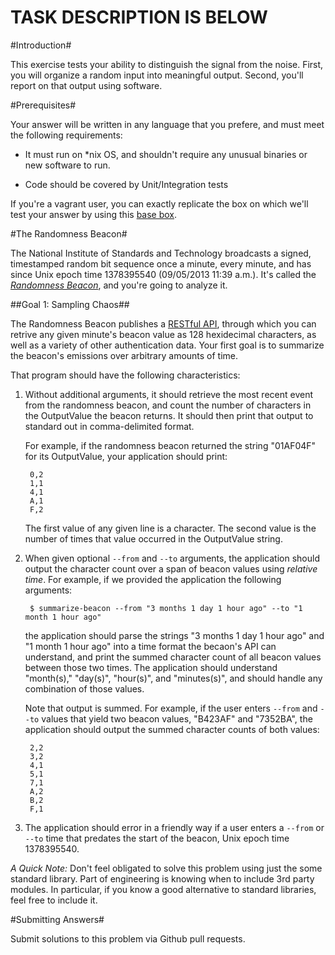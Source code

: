 
TASK DESCRIPTION IS BELOW
====================================================================

#Introduction#

This exercise tests your ability to distinguish the signal from the
noise. First, you will organize a random input into meaningful output.
Second, you'll report on that output using software.

#Prerequisites#

Your answer will be written in any language that you prefere, and must meet the
following requirements:

 * It must run on *nix OS, and shouldn't require
   any unusual binaries or new software to run.

 * Code should be covered by Unit/Integration tests

If you're a vagrant user, you can exactly replicate the box on which
we'll test your answer by using this [base
box](https://cloud-images.ubuntu.com/vagrant/precise/current/precise-server-cloudimg-amd64-vagrant-disk1.box).

#The Randomness Beacon#

The National Institute of Standards and Technology broadcasts a signed,
timestamped random bit sequence once a minute, every minute, and has
since Unix epoch time 1378395540 (09/05/2013 11:39 a.m.). It's called
the [_Randomness Beacon_](http://www.nist.gov/itl/csd/ct/nist_beacon.cfm), and you're
going to analyze it.

##Goal 1: Sampling Chaos##

The Randomness Beacon publishes a [RESTful
API](https://beacon.nist.gov/home), through which you can retrive any
given minute's beacon value as 128 hexidecimal characters, as well as a
variety of other authentication data. Your first goal is to summarize
the beacon's emissions over arbitrary amounts of time.

That program should have the following characteristics:

1. Without additional arguments, it should retrieve the most recent
   event from the randomness beacon, and count the number of characters
   in the OutputValue the beacon returns. It should then print that output
   to standard out in comma-delimited format.

   For example, if the randomness beacon returned the string "01AF04F" for
   its OutputValue, your application should print:

        0,2
        1,1
        4,1
        A,1
        F,2

   The first value of any given line is a character. The second value is
   the number of times that value occurred in the OutputValue string.

2. When given optional `--from` and `--to` arguments, the application should
   output the character count over a span of beacon values using
   *relative time*. For example, if we provided the application the following
   arguments:

        $ summarize-beacon --from "3 months 1 day 1 hour ago" --to "1 month 1 hour ago"

   the application should parse the strings "3 months 1 day 1 hour ago" and "1
   month 1 hour ago" into a time format the becaon's API can understand,
   and print the summed character count of all beacon values between those
   two times. The application should understand "month(s)," "day(s)", "hour(s)",
   and "minutes(s)", and should handle any combination of those values.

   Note that output is summed. For example, if the user enters `--from` and
   `--to` values that yield two beacon values, "B423AF" and "7352BA", the
   application should output the summed character counts of both values:

        2,2
        3,2
        4,1
        5,1
        7,1
        A,2
        B,2
        F,1

3. The application should error in a friendly way if a user enters a `--from`
   or `--to` time that predates the start of the beacon, Unix epoch time
   1378395540.

*A Quick Note:* Don't feel obligated to solve this problem using just
the some standard library. Part of engineering is knowing when to
include 3rd party modules. In particular, if you know a good alternative
to standard libraries, feel free to include it.

#Submitting Answers#

Submit solutions to this problem via Github pull requests.
